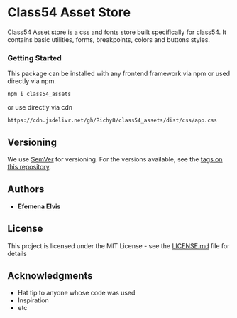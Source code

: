 # Class54 Asset Store

Class54 Asset store is a css and fonts store built specifically for class54. It contains basic utilities, forms, breakpoints, colors and buttons styles.

### Getting Started

This package can be installed with any frontend framework via npm or used directly via npm.

```
npm i class54_assets
```

or use directly via cdn

```
https://cdn.jsdelivr.net/gh/Richy8/class54_assets/dist/css/app.css
```

## Versioning

We use [SemVer](http://semver.org/) for versioning. For the versions available, see the [tags on this repository](https://github.com/Richy8/class54_assets.git/tags).

## Authors

- **Efemena Elvis**

## License

This project is licensed under the MIT License - see the [LICENSE.md](LICENSE.md) file for details

## Acknowledgments

- Hat tip to anyone whose code was used
- Inspiration
- etc
